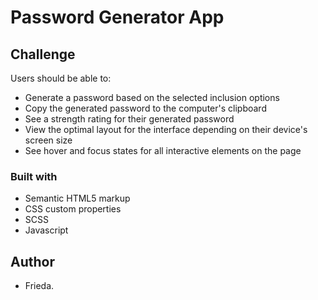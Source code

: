 # Password Generator App



## Challenge

Users should be able to:

- Generate a password based on the selected inclusion options
- Copy the generated password to the computer's clipboard
- See a strength rating for their generated password
- View the optimal layout for the interface depending on their device's screen size
- See hover and focus states for all interactive elements on the page


### Built with

- Semantic HTML5 markup
- CSS custom properties 
- SCSS
- Javascript


## Author

- Frieda.
